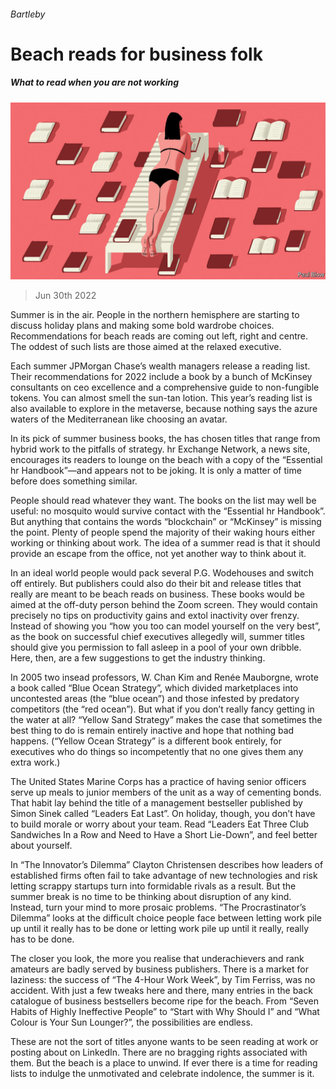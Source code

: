 ###### Bartleby

# Beach reads for business folk 

##### What to read when you are not working 

![image](images/20220702_WBD003.jpg) 

> Jun 30th 2022 

Summer is in the air. People in the northern hemisphere are starting to discuss holiday plans and making some bold wardrobe choices. Recommendations for beach reads are coming out left, right and centre. The oddest of such lists are those aimed at the relaxed executive. 

Each summer JPMorgan Chase’s wealth managers release a reading list. Their recommendations for 2022 include a book by a bunch of McKinsey consultants on ceo excellence and a comprehensive guide to non-fungible tokens. You can almost smell the sun-tan lotion. This year’s reading list is also available to explore in the metaverse, because nothing says the azure waters of the Mediterranean like choosing an avatar.

In its pick of summer business books, the  has chosen titles that range from hybrid work to the pitfalls of strategy. hr Exchange Network, a news site, encourages its readers to lounge on the beach with a copy of the “Essential hr Handbook”—and appears not to be joking. It is only a matter of time before  does something similar.

People should read whatever they want. The books on the list may well be useful: no mosquito would survive contact with the “Essential hr Handbook”. But anything that contains the words “blockchain” or “McKinsey” is missing the point. Plenty of people spend the majority of their waking hours either working or thinking about work. The idea of a summer read is that it should provide an escape from the office, not yet another way to think about it. 

In an ideal world people would pack several P.G. Wodehouses and switch off entirely. But publishers could also do their bit and release titles that really are meant to be beach reads on business. These books would be aimed at the off-duty person behind the Zoom screen. They would contain precisely no tips on productivity gains and extol inactivity over frenzy. Instead of showing you “how you too can model yourself on the very best”, as the book on successful chief executives allegedly will, summer titles should give you permission to fall asleep in a pool of your own dribble. Here, then, are a few suggestions to get the industry thinking.

In 2005 two insead professors, W. Chan Kim and Renée Mauborgne, wrote a book called “Blue Ocean Strategy”, which divided marketplaces into uncontested areas (the “blue ocean”) and those infested by predatory competitors (the “red ocean”). But what if you don’t really fancy getting in the water at all? “Yellow Sand Strategy” makes the case that sometimes the best thing to do is remain entirely inactive and hope that nothing bad happens. (“Yellow Ocean Strategy” is a different book entirely, for executives who do things so incompetently that no one gives them any extra work.) 

The United States Marine Corps has a practice of having senior officers serve up meals to junior members of the unit as a way of cementing bonds. That habit lay behind the title of a management bestseller published by Simon Sinek called “Leaders Eat Last”. On holiday, though, you don’t have to build morale or worry about your team. Read “Leaders Eat Three Club Sandwiches In a Row and Need to Have a Short Lie-Down”, and feel better about yourself. 

In “The Innovator’s Dilemma” Clayton Christensen describes how leaders of established firms often fail to take advantage of new technologies and risk letting scrappy startups turn into formidable rivals as a result. But the summer break is no time to be thinking about disruption of any kind. Instead, turn your mind to more prosaic problems. “The Procrastinator’s Dilemma” looks at the difficult choice people face between letting work pile up until it really has to be done or letting work pile up until it really, really has to be done. 

The closer you look, the more you realise that underachievers and rank amateurs are badly served by business publishers. There is a market for laziness: the success of “The 4-Hour Work Week”, by Tim Ferriss, was no accident. With just a few tweaks here and there, many entries in the back catalogue of business bestsellers become ripe for the beach. From “Seven Habits of Highly Ineffective People” to “Start with Why Should I” and “What Colour is Your Sun Lounger?”, the possibilities are endless.

These are not the sort of titles anyone wants to be seen reading at work or posting about on LinkedIn. There are no bragging rights associated with them. But the beach is a place to unwind. If ever there is a time for reading lists to indulge the unmotivated and celebrate indolence, the summer is it. 






